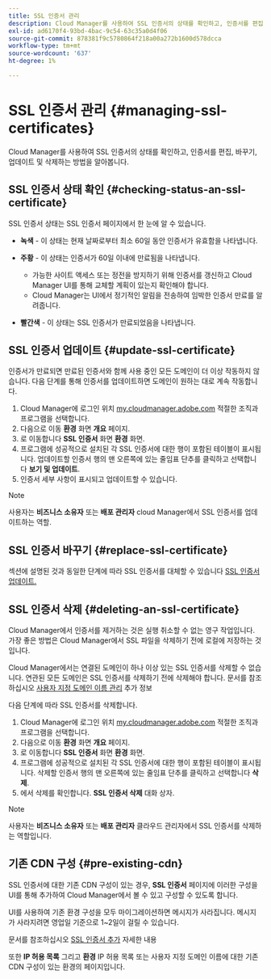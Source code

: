 ```yaml
---
title: SSL 인증서 관리
description: Cloud Manager를 사용하여 SSL 인증서의 상태를 확인하고, 인증서를 편집, 바꾸기, 업데이트 및 삭제하는 방법을 알아봅니다.
exl-id: ad6170f4-93bd-4bac-9c54-63c35a0d4f06
source-git-commit: 878381f9c5780864f218a00a272b1600d578dcca
workflow-type: tm+mt
source-wordcount: '637'
ht-degree: 1%

---
```


# SSL 인증서 관리 {#managing-ssl-certificates}

Cloud Manager를 사용하여 SSL 인증서의 상태를 확인하고, 인증서를 편집, 바꾸기, 업데이트 및 삭제하는 방법을 알아봅니다.

## SSL 인증서 상태 확인 {#checking-status-an-ssl-certificate}

SSL 인증서 상태는 SSL 인증서 페이지에서 한 눈에 알 수 있습니다.

* **녹색** - 이 상태는 현재 날짜로부터 최소 60일 동안 인증서가 유효함을 나타냅니다.

* **주황** - 이 상태는 인증서가 60일 이내에 만료됨을 나타냅니다.
   * 가능한 사이트 액세스 또는 정전을 방지하기 위해 인증서를 갱신하고 Cloud Manager UI를 통해 교체할 계획이 있는지 확인해야 합니다.
   * Cloud Manager는 UI에서 정기적인 알림을 전송하여 임박한 인증서 만료를 알려줍니다.

* **빨간색** - 이 상태는 SSL 인증서가 만료되었음을 나타냅니다.

## SSL 인증서 업데이트 {#update-ssl-certificate}

인증서가 만료되면 만료된 인증서와 함께 사용 중인 모든 도메인이 더 이상 작동하지 않습니다. 다음 단계를 통해 인증서를 업데이트하면 도메인이 원하는 대로 계속 작동합니다.

1. Cloud Manager에 로그인 위치 [my.cloudmanager.adobe.com](https://my.cloudmanager.adobe.com/) 적절한 조직과 프로그램을 선택합니다.
1. 다음으로 이동 **환경** 화면 **개요** 페이지.
1. 로 이동합니다 **SSL 인증서** 화면 **환경** 화면.
1. 프로그램에 성공적으로 설치된 각 SSL 인증서에 대한 행이 포함된 테이블이 표시됩니다. 업데이트할 인증서 행의 맨 오른쪽에 있는 줄임표 단추를 클릭하고 선택합니다 **보기 및 업데이트**.
1. 인증서 세부 사항이 표시되고 업데이트할 수 있습니다.

>[!NOTE]
>
>사용자는 **비즈니스 소유자** 또는 **배포 관리자** cloud Manager에서 SSL 인증서를 업데이트하는 역할.

## SSL 인증서 바꾸기 {#replace-ssl-certificate}

섹션에 설명된 것과 동일한 단계에 따라 SSL 인증서를 대체할 수 있습니다 [SSL 인증서 업데이트.](#update-ssl-certificate)

## SSL 인증서 삭제 {#deleting-an-ssl-certificate}

Cloud Manager에서 인증서를 제거하는 것은 실행 취소할 수 없는 영구 작업입니다. 가장 좋은 방법은 Cloud Manager에서 SSL 파일을 삭제하기 전에 로컬에 저장하는 것입니다.

Cloud Manager에서는 연결된 도메인이 하나 이상 있는 SSL 인증서를 삭제할 수 없습니다. 연관된 모든 도메인은 SSL 인증서를 삭제하기 전에 삭제해야 합니다. 문서를 참조하십시오 [사용자 지정 도메인 이름 관리](/help/implementing/cloud-manager/custom-domain-names/managing-custom-domain-names.md) 추가 정보

다음 단계에 따라 SSL 인증서를 삭제합니다.

1. Cloud Manager에 로그인 위치 [my.cloudmanager.adobe.com](https://my.cloudmanager.adobe.com/) 적절한 조직과 프로그램을 선택합니다.
1. 다음으로 이동 **환경** 화면 **개요** 페이지.
1. 로 이동합니다 **SSL 인증서** 화면 **환경** 화면.
1. 프로그램에 성공적으로 설치된 각 SSL 인증서에 대한 행이 포함된 테이블이 표시됩니다. 삭제할 인증서 행의 맨 오른쪽에 있는 줄임표 단추를 클릭하고 선택합니다 **삭제**.
1. 에서 삭제를 확인합니다. **SSL 인증서 삭제** 대화 상자.

>[!NOTE]
>
>사용자는 **비즈니스 소유자** 또는 **배포 관리자** 클라우드 관리자에서 SSL 인증서를 삭제하는 역할입니다.

## 기존 CDN 구성 {#pre-existing-cdn}

SSL 인증서에 대한 기존 CDN 구성이 있는 경우, **SSL 인증서** 페이지에 이러한 구성을 UI를 통해 추가하여 Cloud Manager에서 볼 수 있고 구성할 수 있도록 합니다.

UI를 사용하여 기존 환경 구성을 모두 마이그레이션하면 메시지가 사라집니다. 메시지가 사라지려면 영업일 기준으로 1~2일이 걸릴 수 있습니다.

문서를 참조하십시오 [SSL 인증서 추가](/help/implementing/cloud-manager/managing-ssl-certifications/add-ssl-certificate.md) 자세한 내용

또한 **IP 허용 목록** 그리고 **환경** IP 허용 목록 또는 사용자 지정 도메인 이름에 대한 기존 CDN 구성이 있는 환경의 페이지입니다.
